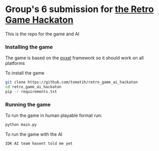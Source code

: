 # Group's 6 submission for [the Retro Game Hackaton](https://www.facebook.com/events/344397906909539)

This is the repo for the game and AI

### Installing the game
The game is based on the [pyxel](https://github.com/kitao/pyxel) framework so it should work on all platforms

To install the game
```bash
git clone https://github.com/tomatih/retro_game_ai_hackaton
cd retro_game_ai_hackaton
pip -r requirements.txt
```

### Running the game
To run the game in human playable format run:
```bash
python main.py
```

To run the game with the AI
```bash
IDK AI team hasent told me yet
```


